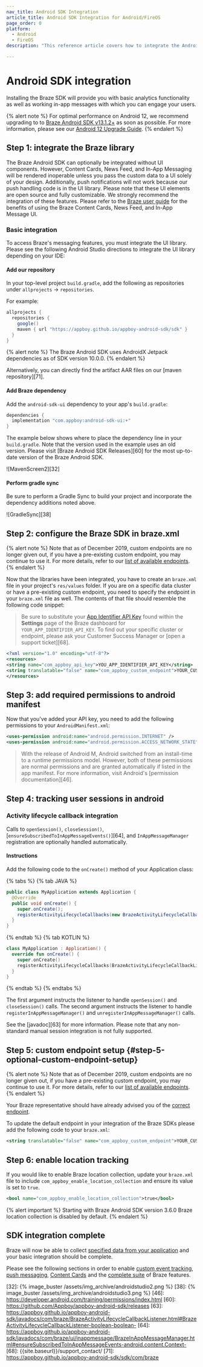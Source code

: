 ```yaml
---
nav_title: Android SDK Integration
article_title: Android SDK Integration for Android/FireOS
page_order: 0
platform: 
  - Android
  - FireOS
description: "This reference article covers how to integrate the Android SDK into your Android application."

---
```


# Android SDK integration

Installing the Braze SDK will provide you with basic analytics functionality as well as working in-app messages with which you can engage your users.

{% alert note %}
For optimal performance on Android 12, we recommend upgrading to to [Braze Android SDK v13.1.2+](https://github.com/Appboy/appboy-android-sdk/blob/master/CHANGELOG.md#1312) as soon as possible. For more information, please see our [Android 12 Upgrade Guide](https://www.braze.com/docs/developer_guide/platform_integration_guides/android/android_12/).
{% endalert %}

## Step 1: integrate the Braze library

The Braze Android SDK can optionally be integrated without UI components. However, Content Cards, News Feed, and In-App Messaging will be rendered inoperable unless you pass the custom data to a UI solely of your design. Additionally, push notifications will not work because our push handling code is in the UI library. Please note that these UI elements are open source and fully customizable. We strongly recommend the integration of these features. Please refer to the [Braze user guide][2] for the benefits of using the Braze Content Cards, News Feed, and In-App Message UI.

### Basic integration

To access Braze's messaging features, you must integrate the UI library. Please see the following Android Studio directions to integrate the UI library depending on your IDE:

#### Add our repository

In your top-level project `build.gradle`, add the following as repositories under `allprojects` -> `repositories`.

For example:

```gradle
allprojects {
  repositories {
    google()
    maven { url "https://appboy.github.io/appboy-android-sdk/sdk" }
  }
}
```

{% alert note %}
The Braze Android SDK uses AndroidX Jetpack dependencies as of SDK version 10.0.0.
{% endalert %}

Alternatively, you can directly find the artifact AAR files on our [maven repository][71].

#### Add Braze dependency

Add the `android-sdk-ui` dependency to your app's `build.gradle`:

```gradle
dependencies {
  implementation "com.appboy:android-sdk-ui:+"
}
```

The example below shows where to place the dependency line in your `build.gradle`. Note that the version used in the example uses an old version. Please visit [Braze Android SDK Releases][60] for the most up-to-date version of the Braze Android SDK.

![MavenScreen2][32]

#### Perform gradle sync

Be sure to perform a Gradle Sync to build your project and incorporate the dependency additions noted above.

![GradleSync][38]

## Step 2: configure the Braze SDK in braze.xml

{% alert note %}
Note that as of December 2019, custom endpoints are no longer given out, if you have a pre-existing custom endpoint, you may continue to use it. For more details, refer to our <a href="{{site.baseurl}}/api/basics/#endpoints">list of available endpoints</a>.
{% endalert %}

Now that the libraries have been integrated, you have to create an `braze.xml` file in your project's `res/values` folder. If you are on a specific data cluster or have a pre-existing custom endpoint, you need to specify the endpoint in your `braze.xml` file as well. The contents of that file should resemble the following code snippet:

>  Be sure to substitute your [App Identifier API Key]({{site.baseurl}}/api/api_key/#the-app-identifier-api-key) found within the  **Settings** page of the Braze dashboard for `YOUR_APP_IDENTIFIER_API_KEY`. To find out your specific cluster or endpoint, please ask your Customer Success Manager or [open a support ticket][68].

```xml
<?xml version="1.0" encoding="utf-8"?>
<resources>
<string name="com_appboy_api_key">YOU_APP_IDENTIFIER_API_KEY</string>
<string translatable="false" name="com_appboy_custom_endpoint">YOUR_CUSTOM_ENDPOINT_OR_CLUSTER</string>
</resources>
```

## Step 3: add required permissions to android manifest
Now that you've added your API key, you need to add the following permissions to your `AndroidManifest.xml`:

```xml
<uses-permission android:name="android.permission.INTERNET" />
<uses-permission android:name="android.permission.ACCESS_NETWORK_STATE" />
```

>  With the release of Android M, Android switched from an install-time to a runtime permissions model. However, both of these permissions are normal permissions and are granted automatically if listed in the app manifest. For more information, visit Android's [permission documentation][46].

## Step 4: tracking user sessions in android

### Activity lifecycle callback integration

Calls to `openSession()`, `closeSession()`,[`ensureSubscribedToInAppMessageEvents()`][64], and `InAppMessageManager` registration are optionally handled automatically.

#### Instructions
Add the following code to the `onCreate()` method of your Application class:

{% tabs %}
{% tab JAVA %}

```java
public class MyApplication extends Application {
  @Override
  public void onCreate() {
    super.onCreate();
    registerActivityLifecycleCallbacks(new BrazeActivityLifecycleCallbackListener(sessionHandlingEnabled, inAppMessagingRegistrationEnabled));
  }
}
```

{% endtab %}
{% tab KOTLIN %}

```kotlin
class MyApplication : Application() {
  override fun onCreate() {
    super.onCreate()
    registerActivityLifecycleCallbacks(BrazeActivityLifecycleCallbackListener(sessionHandlingEnabled, inAppMessagingRegistrationEnabled))
  }
}
```

{% endtab %}
{% endtabs %}

The first argument instructs the listener to handle `openSession()` and `closeSession()` calls.
The second argument instructs the listener to handle `registerInAppMessageManager()` and `unregisterInAppMessageManager()` calls.

See the [javadoc][63] for more information. Please note that any non-standard manual session integration is not fully supported.

## Step 5: custom endpoint setup {#step-5-optional-custom-endpoint-setup}

{% alert note %}
Note that as of December 2019, custom endpoints are no longer given out, if you have a pre-existing custom endpoint, you may continue to use it. For more details, refer to our <a href="{{site.baseurl}}/api/basics/#endpoints">list of available endpoints</a>.
{% endalert %}

Your Braze representative should have already advised you of the [correct endpoint]({{site.baseurl}}/user_guide/administrative/access_braze/sdk_endpoints/).

To update the default endpoint in your integration of the Braze SDKs please add the following code to your `braze.xml`:

```xml
<string translatable="false" name="com_appboy_custom_endpoint">YOUR_CUSTOM_ENDPOINT_OR_CLUSTER</string>
```

## Step 6: enable location tracking

If you would like to enable Braze location collection, update your `braze.xml` file to include `com_appboy_enable_location_collection` and ensure its value is set to `true`.

```xml
<bool name="com_appboy_enable_location_collection">true</bool>
```

{% alert important %}
Starting with Braze Android SDK version 3.6.0 Braze location collection is disabled by default.
{% endalert %}

## SDK integration complete

Braze will now be able to collect [specified data from your application]({{site.baseurl}}/user_guide/data_and_analytics/user_data_collection/) and your basic integration should be complete.

Please see the following sections in order to enable [custom event tracking]({{site.baseurl}}/developer_guide/platform_integration_guides/android/analytics/tracking_custom_events/#tracking-custom-events), [push messaging]({{site.baseurl}}/developer_guide/platform_integration_guides/android/push_notifications/integration/standard_integration/), [Content Cards]({{site.baseurl}}/developer_guide/platform_integration_guides/android/content_cards/overview/) and the [complete suite]({{site.baseurl}}/developer_guide/platform_integration_guides/android/initial_sdk_setup/android_sdk_integration/) of Braze features.

[2]: {{site.baseurl}}/user_guide/introduction/
[32]: {% image_buster /assets/img_archive/androidstudio2.png %}
[38]: {% image_buster /assets/img_archive/androidstudio3.png %}
[46]: https://developer.android.com/training/permissions/index.html
[60]: https://github.com/Appboy/appboy-android-sdk/releases
[63]: https://appboy.github.io/appboy-android-sdk/javadocs/com/braze/BrazeActivityLifecycleCallbackListener.html#BrazeActivityLifecycleCallbackListener-boolean-boolean-
[64]: https://appboy.github.io/appboy-android-sdk/javadocs/com/braze/ui/inappmessage/BrazeInAppMessageManager.html#ensureSubscribedToInAppMessageEvents-android.content.Context-
[68]: {{site.baseurl}}/support_contact/
[71]: https://appboy.github.io/appboy-android-sdk/sdk/com/braze
